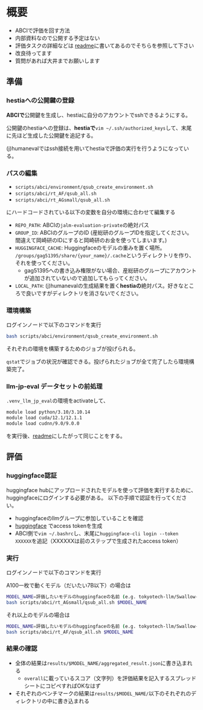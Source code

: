 # 概要

- ABCIで評価を回す方法
- 内部資料なので公開する予定はない
- 評価タスクの詳細などは [readme](README.md)に書いてあるのでそちらを参照して下さい
- 改良待ってます
- 質問があれば大井までお願いします

## 準備

### hestiaへの公開鍵の登録

**ABCIで**公開鍵を生成し、hestiaに自分のアカウントでsshできるようにする。

公開鍵のhestiaへの登録は、**hestiaで**`vim ~/.ssh/authorized_keys`して、末尾に先ほど生成した公開鍵を追記する。

(j)humanevalではssh接続を用いてhestiaで評価の実行を行うようになっている。

### パスの編集

- `scripts/abci/environment/qsub_create_environment.sh`
- `scripts/abci/rt_AF/qsub_all.sh`
- `scripts/abci/rt_AGsmall/qsub_all.sh`

にハードコードされている以下の変数を自分の環境に合わせて編集する

- `REPO_PATH`: ABCIの`jalm-evaluation-private`の絶対パス
- `GROUP_ID`: ABCIのグループのID (産総研のグループIDを指定してください。間違えて岡崎研のIDにすると岡崎研のお金を使ってしまいます。)
- `HUGGINGFACE_CACHE`: Huggingfaceのモデルの重みを置く場所。 `/groups/gag51395/share/{your_name}/.cache`というディレクトリを作り、それを使ってください。
  - gag51395への書き込み権限がない場合、産総研のグループにアカウントが追加されていないので追加してもらってください。
- `LOCAL_PATH`: (j)humanevalの生成結果を置く**hestiaの**絶対パス。好きなところで良いですがディレクトリを消さないでください。

### 環境構築

ログインノードで以下のコマンドを実行

```bash
bash scripts/abci/environment/qsub_create_environment.sh
```

それぞれの環境を構築するためのジョブが投げられる。

`qstat`でジョブの状況が確認できる。投げられたジョブが全て完了したら環境構築完了。

### llm-jp-eval データセットの前処理
`.venv_llm_jp_eval`の環境をactivateして、
```bash
module load python/3.10/3.10.14
module load cuda/12.1/12.1.1
module load cudnn/9.0/9.0.0
```
を実行後、[readme](README.md)にしたがって同じことをする。

## 評価

### huggingface認証

huggingface hubにアップロードされたモデルを使って評価を実行するために、huggingfaceにログインする必要がある。
以下の手順で認証を行ってください。
- huggingfaceのllmグループに参加していることを確認
- [huggingface](https://huggingface.co/settings/tokens) でaccess tokenを生成
- ABCI側で`vim ~/.bashrc`し、末尾に`huggingface-cli login --token XXXXXX`を追記（XXXXXXは前のステップで生成されたaccess token）

### 実行

ログインノードで以下のコマンドを実行

A100一枚で動くモデル（だいたい7B以下）の場合は

```bash
MODEL_NAME=評価したいモデルのhuggingfaceの名前 (e.g. tokyotech-llm/Swallow-7b-instruct-v0.1)
bash scripts/abci/rt_AGsmall/qsub_all.sh $MODEL_NAME
```

それ以上のモデルの場合は

```bash
MODEL_NAME=評価したいモデルのhuggingfaceの名前 (e.g. tokyotech-llm/Swallow-70b-hf)
bash scripts/abci/rt_AF/qsub_all.sh $MODEL_NAME
```

### 結果の確認

- 全体の結果は`results/$MODEL_NAME/aggregated_result.json`に書き込まれる
  - `overall`に載っているスコア（文字列）を評価結果を記入するスプレッドシートにコピペすればOKなはず
- それぞれのベンチマークの結果は`results/$MODEL_NAME/`以下のそれぞれのディレクトリの中に書き込まれる
